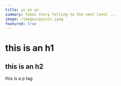 ```yaml
---
title: yo yo yo
summary: Takes story telling to the next level ...
image: /images/pysics.jpeg
featured: true
---
```


# this is an h1

## this is an h2

this is a p tag

